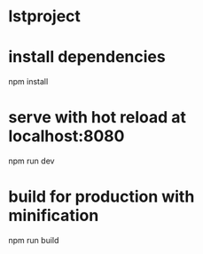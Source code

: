 # lstproject

# install dependencies
npm install

# serve with hot reload at localhost:8080
npm run dev

# build for production with minification
npm run build


